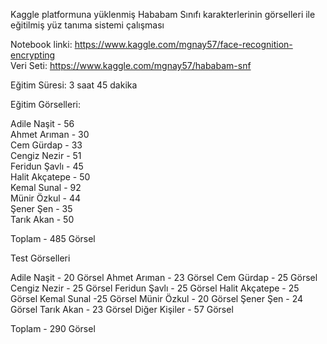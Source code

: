 Kaggle platformuna yüklenmiş Hababam Sınıfı karakterlerinin görselleri ile eğitilmiş yüz tanıma sistemi çalışması

Notebook linki:	https://www.kaggle.com/mgnay57/face-recognition-encrypting  
Veri Seti:	https://www.kaggle.com/mgnay57/hababam-snf


Eğitim Süresi: 3 saat 45 dakika

Eğitim Görselleri:

Adile Naşit -    56  
Ahmet Arıman -   30  
Cem Gürdap -     33  
Cengiz Nezir -   51  
Feridun Şavlı -  45  
Halit Akçatepe - 50  
Kemal Sunal -    92  
Münir Özkul -    44  
Şener Şen -      35  
Tarık Akan -     50  

Toplam -         485 Görsel

Test Görselleri

Adile Naşit - 20 Görsel
Ahmet Arıman - 23 Görsel
Cem Gürdap - 25 Görsel
Cengiz Nezir - 25 Görsel
Feridun Şavlı - 25 Görsel
Halit Akçatepe - 25 Görsel
Kemal Sunal -25 Görsel
Münir Özkul - 20 Görsel
Şener Şen - 24 Görsel
Tarık Akan - 23 Görsel
Diğer Kişiler - 57 Görsel

Toplam - 290 Görsel